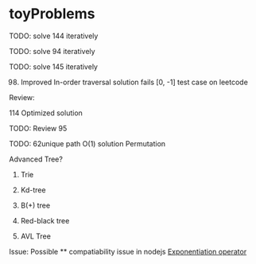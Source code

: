 # toyProblems
TODO: solve 144 iteratively

TODO: solve 94 iteratively

TODO: solve 145 iteratively

98. Improved In-order traversal solution fails [0, -1] test case on leetcode 

Review: 

114 Optimized solution

TODO: Review 95

TODO: 62unique path O(1) solution
Permutation

Advanced Tree?

1. Trie

2. Kd-tree

3. B(+) tree

4. Red-black tree

5. AVL Tree


Issue:
Possible ** compatiability issue in nodejs
[Exponentiation operator](http://www.2ality.com/2016/02/exponentiation-operator.html)
